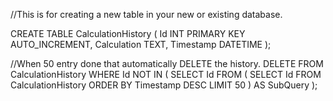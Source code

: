 //This is for creating a new table in your new or existing database.

CREATE TABLE CalculationHistory (
    Id INT PRIMARY KEY AUTO_INCREMENT,
    Calculation TEXT,
    Timestamp DATETIME
);




//When 50 entry done that automatically DELETE the history.
DELETE FROM CalculationHistory
WHERE Id NOT IN (
    SELECT Id FROM (
        SELECT Id FROM CalculationHistory
        ORDER BY Timestamp DESC
        LIMIT 50
    ) AS SubQuery
);

